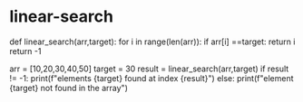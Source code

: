 # linear-search
def linear_search(arr,target):
    for i in range(len(arr)):
        if arr[i] ==target:
            return i
    return -1
        
arr = [10,20,30,40,50]
target = 30
result = linear_search(arr,target)
if result != -1:
    print(f"elements {target} found at index {result}")
else:
    print(f"element {target} not found in the array")
